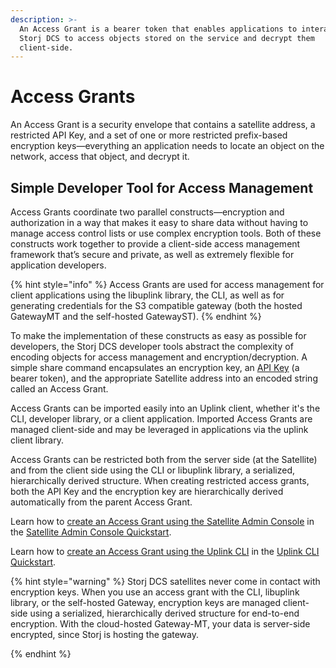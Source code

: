 ```yaml
---
description: >-
  An Access Grant is a bearer token that enables applications to interact with
  Storj DCS to access objects stored on the service and decrypt them
  client-side.
---
```


# Access Grants

An Access Grant is a security envelope that contains a satellite address, a restricted API Key, and a set of one or more restricted prefix-based encryption keys—everything an application needs to locate an object on the network, access that object, and decrypt it.&#x20;

## Simple Developer Tool for Access Management

Access Grants coordinate two parallel constructs—encryption and authorization in a way that makes it easy to share data without having to manage access control lists or use complex encryption tools. Both of these constructs work together to provide a client-side access management framework that’s secure and private, as well as extremely flexible for application developers.

{% hint style="info" %}
Access Grants are used for access management for client applications using the libuplink library, the CLI, as well as for generating credentials for the S3 compatible gateway (both the hosted GatewayMT and the self-hosted GatewayST).
{% endhint %}

To make the implementation of these constructs as easy as possible for developers, the Storj DCS developer tools abstract the complexity of encoding objects for access management and encryption/decryption. A simple share command encapsulates an encryption key, an [API Key](api-key/) (a bearer token), and the appropriate Satellite address into an encoded string called an Access Grant.&#x20;

Access Grants can be imported easily into an Uplink client, whether it's the CLI, developer library, or a client application. Imported Access Grants are managed client-side and may be leveraged in applications via the uplink client library.

Access Grants can be restricted both from the server side (at the Satellite) and from the client side using the CLI or libuplink library, a serialized, hierarchically derived structure.  When creating restricted access grants, both the API Key and the encryption key are hierarchically derived automatically from the parent Access Grant.

Learn how to [create an Access Grant using the Satellite Admin Console](../../../getting-started/satellite-developer-account/access-grants.md) in the [Satellite Admin Console Quickstart](../../../getting-started/satellite-developer-account/).

Learn how to [create an Access Grant using the Uplink CLI](../../../getting-started/quickstart-uplink-cli/generate-access-grants-and-tokens/generate-a-token.md) in the [Uplink CLI Quickstart](../../../getting-started/quickstart-uplink-cli/).

{% hint style="warning" %}
Storj DCS satellites never come in contact with encryption keys. When you use an access grant with the CLI, libuplink library, or the self-hosted Gateway, encryption keys are managed client-side using a serialized, hierarchically derived structure for end-to-end encryption. With the cloud-hosted Gateway-MT, your data is server-side encrypted, since Storj is hosting the gateway.


{% endhint %}
